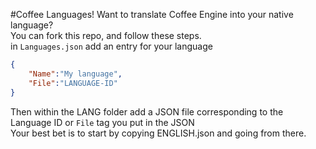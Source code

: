#Coffee Languages!
Want to translate Coffee Engine into your native language?<br>
You can fork this repo, and follow these steps.<br>
in `Languages.json` add an entry for your language
```json
{
    "Name":"My language",
    "File":"LANGUAGE-ID"
}
```
Then within the LANG folder add a JSON file corresponding to the Language ID or `File` tag you put in the JSON<br>
Your best bet is to start by copying ENGLISH.json and going from there.
